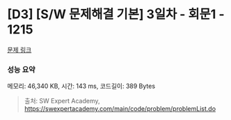 # [D3] [S/W 문제해결 기본] 3일차 - 회문1 - 1215 

[문제 링크](https://swexpertacademy.com/main/code/problem/problemDetail.do?contestProbId=AV14QpAaAAwCFAYi) 

### 성능 요약

메모리: 46,340 KB, 시간: 143 ms, 코드길이: 389 Bytes



> 출처: SW Expert Academy, https://swexpertacademy.com/main/code/problem/problemList.do